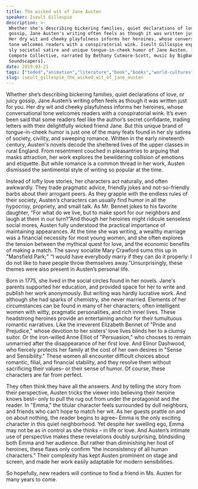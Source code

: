 ```yaml
---
title: The wicked wit of Jane Austen
speaker: Iseult Gillespie
description: >-
 Whether she's describing bickering families, quiet declarations of love, or juicy
 gossip, Jane Austen's writing often feels as though it was written just for you.
 Her dry wit and cheeky playfulness informs her heroines, whose conversational
 tone welcomes readers with a conspiratorial wink. Iseult Gillespie explores the
 sly societal satire and unique tongue-in-cheek humor of Jane Austen. [Directed by
 Compote Collective, narrated by Bethany Cutmore-Scott, music by BigBanda
 Soundscapers].
date: 2019-03-21
tags: ["teded","animation","literature","book","books","world-cultures","culture","money","novel","feminism"]
slug: iseult_gillespie_the_wicked_wit_of_jane_austen
---
```


Whether she’s describing bickering families, quiet declarations of love, or juicy gossip,
Jane Austen’s writing often feels as though it was written just for you. Her dry wit and
cheeky playfulness informs her heroines, whose conversational tone welcomes readers with
a conspiratorial wink. It’s even been said that some readers feel like the author’s
secret confidante, trading letters with their delightfully wicked friend Jane. But this
unique brand of tongue-in-cheek humor is just one of the many feats found in her sly
satires of society, civility, and sweeping romance. Written in the early nineteenth
century, Austen's novels decode the sheltered lives of the upper classes in rural
England. From resentment couched in pleasantries to arguing that masks attraction, her
work explores the bewildering collision of emotions and etiquette. But while romance is a
common thread in her work, Austen dismissed the sentimental style of writing so popular
at the time.

Instead of lofty love stories, her characters act naturally, and often awkwardly. They
trade pragmatic advice, friendly jokes and not-so-friendly barbs about their arrogant
peers. As they grapple with the endless rules of their society, Austen’s characters can
usually find humor in all the hypocrisy, propriety, and small talk. As Mr. Bennet jokes 
to his favorite daughter, “For what do we live, but to make sport for our neighbors and
laugh at them in our turn?”And though her heroines might ridicule senseless social mores,
Austen fully understood the practical importance of maintaining appearances. At the time
she was writing, a wealthy marriage was a financial necessity for most young women, and
she often explores the tension between the mythical quest for love, and the economic
benefits of making a match. The savvy socialite Mary Crawford sums this up in "Mansfield
Park;" “I would have everybody marry if they can do it properly: I do not like to have
people throw themselves away.”Unsurprisingly, these themes were also present in Austen’s
personal life.

Born in 1775, she lived in the social circles found in her novels. Jane's parents
supported her education, and provided space for her to write and publish her work
anonymously. But writing was hardly lucrative work. And although she had sparks of
chemistry, she never married. Elements of her circumstances can be found in many of her
characters; often intelligent women with witty, pragmatic personalities, and rich inner
lives. These headstrong heroines provide an entertaining anchor for their tumultuous
romantic narratives. Like the irreverent Elizabeth Bennet of "Pride and Prejudice," whose
devotion to her sisters’ love lives blinds her to a clumsy suitor. Or the iron-willed
Anne Elliot of "Persuasion," who chooses to remain unmarried after the disappearance of
her first love. And Elinor Dashwood, who fiercely protects her family at the cost of her
own desires in "Sense and Sensibility." These women all encounter difficult choices about
romantic, filial, and financial stability, and they resolve them without sacrificing
their values– or their sense of humor. Of course, these characters are far from
perfect.

They often think they have all the answers. And by telling the story from their
perspective, Austen tricks the viewer into believing their heroine knows best– only to
pull the rug out from under the protagonist and the reader. In "Emma," the titular
character feels surrounded by dull neighbors, and friends who can’t hope to match her
wit. As her guests prattle on and on about nothing, the reader begins to agree– Emma is
the only exciting character in this quiet neighborhood. Yet despite her swelling ego,
Emma may not be as in control as she thinks – in life or love. And Austen’s intimate use
of perspective makes these revelations doubly surprising, blindsiding both Emma and her
audience. But rather than diminishing her host of heroines, these flaws only confirm “the 
inconsistency of all human characters.” Their complexity has kept Austen prominent on
stage and screen, and made her work easily adaptable for modern sensibilities.

So hopefully, new readers will continue to find a friend in Ms. Austen for many years to
come.

<!--
ad_duration=0
event="TED-Ed"
external_start_time=0
intro_duration=0
is_subtitle_required="False"
is_talk_featured="False"
language="en"
language_swap="False"
native_language="en"
number_of_related_talks=6
number_of_speakers=1
number_of_subtitled_videos=0
number_of_tags=10
number_of_talk_download_languages=25
number_of_talk_more_resources=0
number_of_talk_recommendations=0
number_of_talks_take_actions=0
post_ad_duration=0
published_timestamp="2019-03-21 19:30:05"
recording_date="2019-03-21"
speaker_is_published=0
speaker_name="Iseult Gillespie"
talk_name="The wicked wit of Jane Austen"
talks_tags=["teded","animation","literature","book","books","world-cultures","culture","money","novel","feminism"]
url_photo_talk="https://s3.amazonaws.com/talkstar-photos/uploads/9c19d54c-971c-4052-a958-ae6e2a95c82a/janeausten_textless.jpg"
url_webpage="https://www.ted.com/talks/iseult_gillespie_the_wicked_wit_of_jane_austen"
video_type_name="TED-Ed Original"
-->